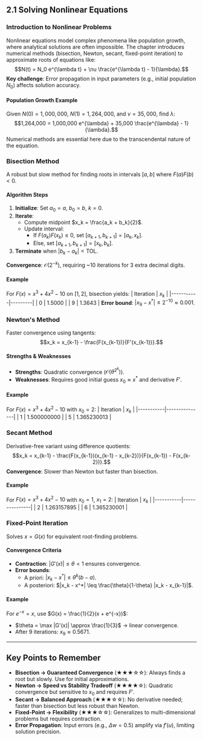 ## 2.1 Solving Nonlinear Equations

### Introduction to Nonlinear Problems

Nonlinear equations model complex phenomena like population growth, where analytical solutions are often impossible. The chapter introduces numerical methods (bisection, Newton, secant, fixed-point iteration) to approximate roots of equations like:
$$N(t) = N_0 e^{\lambda t} + \nu \frac{e^{\lambda t} - 1}{\lambda}.$$
**Key challenge**: Error propagation in input parameters (e.g., initial population $N_0$) affects solution accuracy.

#### Population Growth Example

Given $N(0)=1,000,000$, $N(1)=1,264,000$, and $\nu=35,000$, find $\lambda$:
$$1,264,000 = 1,000,000 e^{\lambda} + 35,000 \frac{e^{\lambda} - 1}{\lambda}.$$
Numerical methods are essential here due to the transcendental nature of the equation.

### Bisection Method

A robust but slow method for finding roots in intervals $[a, b]$ where $F(a)F(b) < 0$.

#### Algorithm Steps

1. **Initialize**: Set $a_0 = a$, $b_0 = b$, $k = 0$.
2. **Iterate**:
   - Compute midpoint $x_k = \frac{a_k + b_k}{2}$.
   - Update interval:
     - If $F(a_k)F(x_k) \leq 0$, set $[a_{k+1}, b_{k+1}] = [a_k, x_k]$.
     - Else, set $[a_{k+1}, b_{k+1}] = [x_k, b_k]$.
3. **Terminate** when $|b_k - a_k| < \text{TOL}$.

**Convergence**: $\mathcal{O}(2^{-k})$, requiring ~10 iterations for 3 extra decimal digits.

#### Example

For $F(x) = x^3 + 4x^2 - 10$ on $[1, 2]$, bisection yields:
| Iteration | $x_k$ |
|-----------|---------|
| 0 | 1.5000 |
| 9 | 1.3643 |
**Error bound**: $|x_9 - x^*| \leq 2^{-10} \approx 0.001$.

### Newton's Method

Faster convergence using tangents:
$$x_k = x_{k-1} - \frac{F(x_{k-1})}{F'(x_{k-1})}.$$

#### Strengths & Weaknesses

- **Strengths**: Quadratic convergence ($\mathcal{O}(\theta^{2^k})$).
- **Weaknesses**: Requires good initial guess $x_0 \approx x^*$ and derivative $F'$.

#### Example

For $F(x) = x^3 + 4x^2 - 10$ with $x_0=2$:
| Iteration | $x_k$ |
|-----------|---------------|
| 1 | 1.500000000 |
| 5 | 1.365230013 |

### Secant Method

Derivative-free variant using difference quotients:
$$x_k = x_{k-1} - \frac{F(x_{k-1})(x_{k-1} - x_{k-2})}{F(x_{k-1}) - F(x_{k-2})}.$$
**Convergence**: Slower than Newton but faster than bisection.

#### Example

For $F(x) = x^3 + 4x^2 - 10$ with $x_0=1$, $x_1=2$:
| Iteration | $x_k$ |
|-----------|---------------|
| 2 | 1.263157895 |
| 6 | 1.365230001 |

### Fixed-Point Iteration

Solves $x = G(x)$ for equivalent root-finding problems.

#### Convergence Criteria

- **Contraction**: $|G'(x)| \leq \theta < 1$ ensures convergence.
- **Error bounds**:
  - A priori: $|x_k - x^*| \leq \theta^k (b - a)$.
  - A posteriori: $|x_k - x^*| \leq \frac{\theta}{1-\theta} |x_k - x_{k-1}|$.

#### Example

For $e^{-x} = x$, use $G(x) = \frac{1}{2}(x + e^{-x})$:

- $\theta = \max |G'(x)| \approx \frac{1}{3}$ → linear convergence.
- After 9 iterations: $x_9 \approx 0.5671$.

---

## Key Points to Remember

- **Bisection → Guaranteed Convergence** (★★★☆☆): Always finds a root but slowly. Use for initial approximations.
- **Newton → Speed vs Stability Tradeoff** (★★★★☆): Quadratic convergence but sensitive to $x_0$ and requires $F'$.
- **Secant → Balanced Approach** (★★★☆☆): No derivative needed; faster than bisection but less robust than Newton.
- **Fixed-Point → Flexibility** (★★★☆☆): Generalizes to multi-dimensional problems but requires contraction.
- **Error Propagation**: Input errors (e.g., $\Delta w = 0.5$) amplify via $f'(u)$, limiting solution precision.
